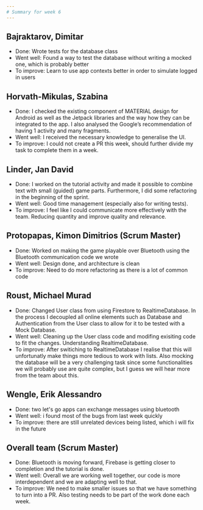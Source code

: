```yaml
---
# Summary for week 6
---
```


## Bajraktarov, Dimitar
- Done: Wrote tests for the database class
- Went well: Found a way to test the database without writing a mocked one, which is probably better
- To improve: Learn to use app contexts better in order to simulate logged in users

## Horvath-Mikulas, Szabina
- Done: I checked the existing component of MATERIAL design for Android as well as the Jetpack libraries and the way how they can be integrated to the app. I also analysed the Google’s recommendation of having 1 activity and many fragments.
- Went well: I received the necessary knowledge to generalise the UI.
- To improve: I could not create a PR this week, should further divide my task to complete them in a week.

## Linder, Jan David
- Done: I worked on the tutorial activity and made it possible to combine text with small (guided) game parts. Furthermore, I did some refactoring in the beginning of the sprint.
- Went well: Good time management (especially also for writing tests).
- To improve: I feel like I could communicate more effectively with the team. Reducing quantity and improve quality and relevance.

## Protopapas, Kimon Dimitrios (Scrum Master)
- Done: Worked on making the game playable over Bluetooth using the Bluetooth communication code we wrote
- Went well: Design done, and architecture is clean
- To improve: Need to do more refactoring as there is a lot of common code

## Roust, Michael Murad
- Done: Changed User class from using Firestore to RealtimeDatabase. In the process I decoupled all online elements
such as Database and Authentication from the User class to allow for it to be tested with a Mock Database.
- Went well: Cleaning up the User class code and modifing exisiting code to fit the changes. Understanding RealtimeDatabase.
- To improve: After switiching to RealtimeDatabase I realise that this will unfortunatly make things more tedious to work
with lists. Also mocking the database will be a very challenging task since some functionalities we will probably use
are quite complex, but I guess we will hear more from the team about this.

## Wengle, Erik Alessandro
- Done: two let's go apps can exchange messages using bluetooth
- Went well: i found most of the bugs from last week quickly
- To improve: there are still unrelated devices being listed, which i will fix in the future

## Overall team (Scrum Master)
- Done: Bluetooth is moving forward, Firebase is getting closer to completion and the tutorial is done.
- Went well: Overall we are working well together, our code is more interdependent and we are adapting well to that.
- To improve: We need to make smaller issues so that we have something to turn into a PR.
Also testing needs to be part of the work done each week.